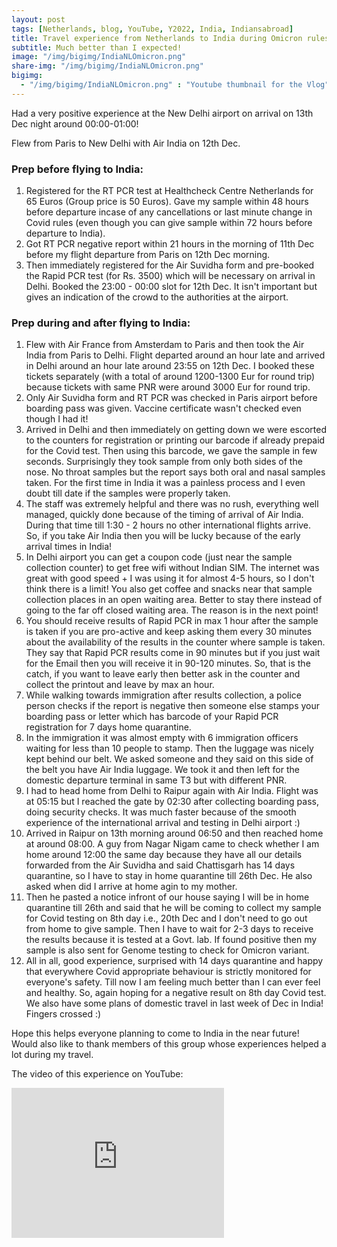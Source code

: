 ```yaml
---
layout: post
tags: [Netherlands, blog, YouTube, Y2022, India, Indiansabroad]
title: Travel experience from Netherlands to India during Omicron rules
subtitle: Much better than I expected!
image: "/img/bigimg/IndiaNLOmicron.png"
share-img: "/img/bigimg/IndiaNLOmicron.png"
bigimg:
  - "/img/bigimg/IndiaNLOmicron.png" : "Youtube thumbnail for the Vlog"
---
```


Had a very positive experience at the New Delhi airport on arrival on 13th Dec night around 00:00-01:00! 

Flew from Paris to New Delhi with Air India on 12th Dec. 

### Prep before flying to India:
1. Registered for the RT PCR test at Healthcheck Centre Netherlands for 65 Euros (Group price is 50 Euros). Gave my sample within 48 hours before departure incase of any cancellations or last minute change in Covid rules (even though you can give sample within 72 hours before departure to India).
2. Got RT PCR negative report within 21 hours in the morning of 11th Dec before my flight departure from Paris on 12th Dec morning. 
3. Then immediately registered for the Air Suvidha form and pre-booked the Rapid PCR test (for Rs. 3500) which will be necessary on arrival in Delhi. Booked the 23:00 - 00:00 slot for 12th Dec. It isn't important but gives an indication of the crowd to the authorities at the airport. 

### Prep during and after flying to India:
1. Flew with Air France from Amsterdam to Paris and then took the Air India from Paris to Delhi. Flight departed around an hour late and arrived in Delhi around an hour late around 23:55 on 12th Dec. I booked these tickets separately (with a total of around 1200-1300 Eur for round trip) because tickets with same PNR were around 3000 Eur for round trip.
2. Only Air Suvidha form and RT PCR was checked in Paris airport before boarding pass was given. Vaccine certificate wasn't checked even though I had it!
3. Arrived in Delhi and then immediately on getting down we were escorted to the counters for registration or printing our barcode if already prepaid for the Covid test. Then using this barcode, we gave the sample in few seconds. Surprisingly they took sample from only both sides of the nose. No throat samples but the report says both oral and nasal samples taken. For the first time in India it was a painless process and I even doubt till date if the samples were properly taken.
4. The staff was extremely helpful and there was no rush, everything well managed, quickly done because of the timing of arrival of Air India. During that time till 1:30 - 2 hours no other international flights arrive. So, if you take Air India then you will be lucky because of the early arrival times in India!
5. In Delhi airport you can get a coupon code (just near the sample collection counter) to get free wifi without Indian SIM. The internet was great with good speed + I was using it for almost 4-5 hours, so I don't think there is a limit! You also get coffee and snacks near that sample collection places in an open waiting area. Better to stay there instead of going to the far off closed waiting area. The reason is in the next point!
6. You should receive results of Rapid PCR in max 1 hour after the sample is taken if you are pro-active and keep asking them every 30 minutes about the availability of the results in the counter where sample is taken. They say that Rapid PCR results come in 90 minutes but if you just wait for the Email then you will receive it in 90-120 minutes. So, that is the catch, if you want to leave early then better ask in the counter and collect the printout and leave by max an hour. 
7. While walking towards immigration after results collection, a police person checks if the report is negative then someone else stamps your boarding pass or letter which has barcode of your Rapid PCR registration for 7 days home quarantine.
8. In the immigration it was almost empty with 6 immigration officers waiting for less than 10 people to stamp. Then the luggage was nicely kept behind our belt. We asked someone and they said on this side of the belt you have Air India luggage. We took it and then left for the domestic departure terminal in same T3 but with different PNR.
9. I had to head home from Delhi to Raipur again with Air India. Flight was at 05:15 but I reached the gate by 02:30 after collecting boarding pass, doing security checks. It was much faster because of the smooth experience of the international arrival and testing in Delhi airport :) 
10. Arrived in Raipur on 13th morning around 06:50 and then reached home at around 08:00. A guy from Nagar Nigam came to check whether I am home around 12:00 the same day because they have all our details forwarded from the Air Suvidha and said Chattisgarh has 14 days quarantine, so I have to stay in home quarantine till 26th Dec. He also asked when did I arrive at home agin to my mother. 
11. Then he pasted a notice infront of our house saying I will be in home quarantine till 26th and said that he will be coming to collect my sample for Covid testing on 8th day i.e., 20th Dec and I don't need to go out from home to give sample. Then I have to wait for 2-3 days to receive the results because it is tested at a Govt. lab. If found positive then my sample is also sent for Genome testing to check for Omicron variant.
12. All in all, good experience, surprised with 14 days quarantine and happy that everywhere Covid appropriate behaviour is strictly monitored for everyone's safety. Till now I am feeling much better than I can ever feel and healthy. So, again hoping for a negative result on 8th day Covid test. We also have some plans of domestic travel in last week of Dec in India! Fingers crossed :)

Hope this helps everyone planning to come to India in the near future! 
Would also like to thank members of this group whose experiences helped a lot during my travel.

The video of this experience on YouTube:

<iframe width="340" height="240" src="https://www.youtube.com/embed/v8Yi53nsLqM" title="YouTube video player" frameborder="0" allow="accelerometer; autoplay; clipboard-write; encrypted-media; gyroscope; picture-in-picture" allowfullscreen></iframe>

